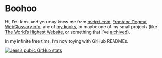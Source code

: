 # Boohoo

Hi, I’m Jens, and you may know me from [meiert.com](https://meiert.com/en/), [Frontend Dogma](https://frontenddogma.com/), [WebGlossary.info](https://webglossary.info/), any of [my books](https://www.goodreads.com/author/list/13623828.Jens_Oliver_Meiert), or maybe one of my small projects (like [The World’s Highest Website](https://worlds-highest-website.com/), or something that I’ve [archived](https://mirrors.meiert.org/)).

In my infinite free time, I’m now toying with GitHub READMEs.

[![Jens’s public GitHub stats](https://github-readme-stats.vercel.app/api?username=j9t&show_icons=true&theme=transparent)](https://github.com/anuraghazra/github-readme-stats)

<!--
  @@ Try:
  * https://github.com/lowlighter/metrics
  * https://simonwillison.net/2020/Jul/10/self-updating-profile-readme/
-->